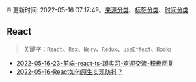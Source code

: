 :alarm_clock: 更新时间: 2022-05-16 07:17:49。[来源分类](../README.md)、[标签分类](../TAGS.md)、[时间分类](../TIMELINE.md)

## React


> 关键字：`React`、`Rax`、`Nerv`、`Redux`、`useEffect`、`Hooks`



- [2022-05-16-23-前端-react-ts-蹲实习-欢迎交流-积极回复](https://www.v2ex.com/t/853149) 
- [2022-05-16-React如何原生实现防抖？](https://toutiao.io/k/xskb2m7) 